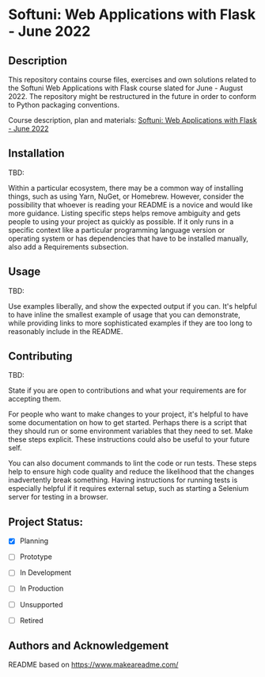 #	Softuni: Web Applications with Flask - June 2022

##	Description
This repository contains course files, exercises and own solutions related to the Softuni Web
Applications with Flask course slated for June - August 2022. The repository might be restructured
in the future in order to conform to Python packaging conventions.

Course description, plan and materials: [Softuni: Web Applications with Flask - June 2022]


##	Installation
TBD:

Within a particular ecosystem, there may be a common way of installing things, such as using Yarn,
NuGet, or Homebrew. However, consider the possibility that whoever is reading your README is a
novice and would like more guidance. Listing specific steps helps remove ambiguity and gets people
to using your project as quickly as possible. If it only runs in a specific context like a
particular programming language version or operating system or has dependencies that have to be
installed manually, also add a Requirements subsection. 


##	Usage
TBD:

Use examples liberally, and show the expected output if you can. It's helpful to have inline the
smallest example of usage that you can demonstrate, while providing links to more sophisticated
examples if they are too long to reasonably include in the README. 


##	Contributing
TBD:

State if you are open to contributions and what your requirements are for accepting them.

For people who want to make changes to your project, it's helpful to have some documentation on how
to get started. Perhaps there is a script that they should run or some environment variables that
they need to set. Make these steps explicit. These instructions could also be useful to your future
self.

You can also document commands to lint the code or run tests. These steps help to ensure high code
quality and reduce the likelihood that the changes inadvertently break something. Having
instructions for running tests is especially helpful if it requires external setup, such as starting
a Selenium server for testing in a browser. 


##	Project Status:
- [X] Planning
- [ ] Prototype
- [ ] In Development
- [ ] In Production
- [ ] Unsupported
- [ ] Retired


##	Authors and Acknowledgement
README based on <https://www.makeareadme.com/>


[Softuni: Web Applications with Flask - June 2022]: https://softuni.bg/trainings/3815/web-applications-with-flask-june-2022

